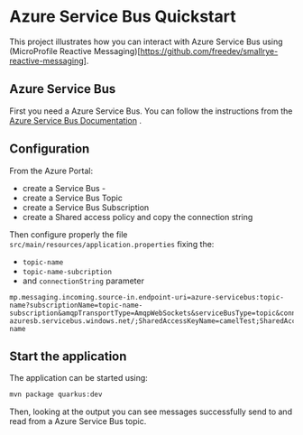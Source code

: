 Azure Service Bus Quickstart
================

This project illustrates how you can interact with Azure Service Bus using (MicroProfile Reactive Messaging)[https://github.com/freedev/smallrye-reactive-messaging].

## Azure Service Bus

First you need a Azure Service Bus. You can follow the instructions from the [Azure Service Bus Documentation](https://docs.microsoft.com/en-us/azure/service-bus-messaging/service-bus-messaging-overview) .

## Configuration

From the Azure Portal:
- create a Service Bus - 
- create a Service Bus Topic
- create a Service Bus Subscription
- create a Shared access policy and copy the connection string

Then configure properly the file `src/main/resources/application.properties` fixing the:
- `topic-name`
- `topic-name-subcription`
- and `connectionString` parameter

```
mp.messaging.incoming.source-in.endpoint-uri=azure-servicebus:topic-name?subscriptionName=topic-name-subscription&amqpTransportType=AmqpWebSockets&serviceBusType=topic&connectionString=Endpoint=sb://my-azuresb.servicebus.windows.net/;SharedAccessKeyName=camelTest;SharedAccessKey=XXXXXXXXXXXXXXXX=;EntityPath=topic-name
```

## Start the application

The application can be started using:

```bash
mvn package quarkus:dev
```  

Then, looking at the output you can see messages successfully send to and read from a Azure Service Bus topic.

[//]: # (## Anatomy)

[//]: # ()
[//]: # (In addition to the commandline output, the application is composed by 3 components:)

[//]: # ()
[//]: # (* `BeanUsingAnEmitter` - a bean sending a changing hello message to kafka topic every second.)

[//]: # (* `Sender` - a bean sending a fixed message to a kafka topic every 5 seconds.)

[//]: # (* `Receiver`  - on the consuming side, the `Receiver` retreives messages from a kafka topic and writes the message content to `stdout`.)

[//]: # ()
[//]: # (The interaction with Kafka is managed by MicroProfile Reactive Messaging.)

[//]: # (The configuration is located in the microprofile config properties.)
